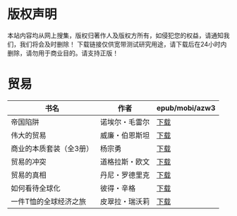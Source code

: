 # 版权声明

本站内容均从网上搜集，版权归著作人及版权方所有，如侵犯您的权益，请通知我们，我们将会及时删除！ 下载链接仅供宽带测试研究用途，请下载后在24小时内删除，请勿用于商业目的。请支持正版！

# 贸易

| 书名 | 作者 | epub/mobi/azw3 |
| --- | --- | --- |
| 帝国陷阱 | 诺埃尔・毛雷尔 | [下载](https://url89.ctfile.com/f/31084289-1375511251-dba12c?p=8866) |
| 伟大的贸易 | 威廉・伯恩斯坦 | [下载](https://url89.ctfile.com/f/31084289-1357000336-222598?p=8866) |
| 商业的本质套装（全3册） | 杨宗勇 | [下载](https://url89.ctfile.com/f/31084289-1357043839-832715?p=8866) |
| 贸易的冲突 | 道格拉斯・欧文 | [下载](https://url89.ctfile.com/f/31084289-1357042852-2ca538?p=8866) |
| 贸易的真相 | 丹尼・罗德里克 | [下载](https://url89.ctfile.com/f/31084289-1357037065-bd5341?p=8866) |
| 如何看待全球化 | 彼得・辛格 | [下载](https://url89.ctfile.com/f/31084289-1357031461-cf9210?p=8866) |
| 一件T恤的全球经济之旅 | 皮翠拉・瑞沃莉 | [下载](https://url89.ctfile.com/f/31084289-1357018531-f7a2fa?p=8866) |
